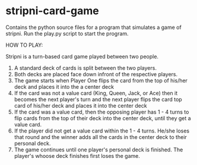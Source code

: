 stripni-card-game
=================

Contains the python source files for a program that simulates a game of stripni. 
Run the play.py script to start the program.

HOW TO PLAY:

Stripni is a turn-based card game played between two people. 

1. A standard deck of cards is split between the two players.
2. Both decks are placed face down infront of the respective players.
3. The game starts when Player One flips the card from the top of his/her deck and places it into the a center deck
4. If the card was not a value card (King, Queen, Jack, or Ace) then it becomes the next player's turn 
   and the next player flips the card top card of his/her deck and places it into the center deck
5. If the card was a value card, then the opposing player has 1 - 4 turns to flip cards from the top of their deck into the    center deck, until they get a value card.
6. If the player did not get a value card within the 1 - 4 turns. He/she loses that round and the winner adds all the cards    in the center deck to their personal deck.
7. The game continues until one player's personal deck is finished. The player's whoose deck finishes first loses the game.
